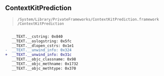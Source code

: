 ## ContextKitPrediction

> `/System/Library/PrivateFrameworks/ContextKitPrediction.framework/ContextKitPrediction`

```diff

   __TEXT.__cstring: 0x840
   __TEXT.__oslogstring: 0x5fc
   __TEXT.__dlopen_cstrs: 0x1e1
-  __TEXT.__unwind_info: 0x324
+  __TEXT.__unwind_info: 0x31c
   __TEXT.__objc_classname: 0x98
   __TEXT.__objc_methname: 0x1732
   __TEXT.__objc_methtype: 0x370

```

